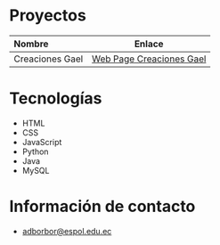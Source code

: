 # Proyectos

| Nombre      | Enlace    |
| :---        |    :----:   |
| Creaciones Gael       | [Web Page Creaciones Gael](https://creacionesgael.netlify.app)|

# Tecnologías

  * HTML
  * CSS
  * JavaScript
  * Python
  * Java
  * MySQL

# Información de contacto
  * adborbor@espol.edu.ec
